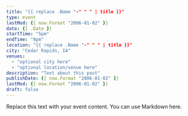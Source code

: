 ```yaml
---
title: "{{ replace .Name "-" " " | title }}"
type: event
lastMod: {{ now.Format "2006-01-02" }}
date: {{ .Date }}
startTime: "5pm"
endTime: "9pm"
location: "{{ replace .Name "-" " " | title }}"
city: "Cedar Rapids, IA"
venues:
  - "optional city here"
  - "optional location/venue here"
description: "Text about this post"
publishDate: {{ now.Format "2006-01-02" }}
lastMod: {{ now.Format "2006-01-02" }}
draft: false
---
```


Replace this text with your event content. You can use Markdown here.
